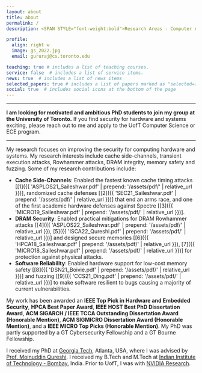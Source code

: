 ```yaml
---
layout: about
title: about
permalink: /
description: <SPAN STYLE="font-weight:bold">Research Areas - Computer Architecture and Security.</SPAN><br> <SPAN>Assistant Professor, Department of Computer Science,<br>Electrical and Computer Engineering (by courtesy),<br>University of Toronto</SPAN><br>

profile:
  align: right w
  image: gs_2022.jpg
  email: gururaj@cs.toronto.edu 

teaching: true # includes a list of teaching courses.
service: false  # includes a list of service items.
news: true  # includes a list of news items
selected_papers: true # includes a list of papers marked as "selected={true}"
social: true  # includes social icons at the bottom of the page
---
```


<p>
<hr style="height:2px;border-width:0;color:gray;background-color:gray;max-width: 900px; margin-left:0;">
<font id="highlighted_text"><b>I am looking for motivated and ambitious PhD students to join my group at the University of Toronto.</b></font> If you find security for hardware and systems exciting, please reach out to me and apply to the UofT Computer Science or ECE program.<br>
<hr  style="height:2px;border-width:0;color:gray;background-color:gray;max-width: 900px; margin-left:0;">
</p>

My research focuses on improving the security for computing hardware and systems. My research interests include cache side-channels, transient execution attacks, Rowhammer attacks, DRAM integrity, memory safety and fuzzing. Some of my research contributions include:
* **Cache Side-Channels**: Enabled the fastest known cache timing attacks \[[1]({{ 'ASPLOS21_Saileshwar.pdf' | prepend: '/assets/pdf/' | relative_url }})\], randomized cache defenses \[[2]({{ 'SEC21_Saileshwar.pdf' | prepend: '/assets/pdf/' | relative_url }})\] that end an arms race, and one of the first academic hardware defenses against Spectre \[[3]({{ 'MICRO19_Saileshwar.pdf' | prepend: '/assets/pdf/' | relative_url }})\].
* **DRAM Security**: Enabled practical  mitigations for DRAM Rowhammer attacks \[[4]({{ 'ASPLOS22_Saileshwar.pdf' | prepend: '/assets/pdf/' | relative_url }}), [5]({{ 'ISCA22_Qureshi.pdf' | prepend: '/assets/pdf/' | relative_url }})\] and designed secure memories \[[6]({{ 'HPCA18_Saileshwar.pdf' | prepend: '/assets/pdf/' | relative_url }}), [7]({{ 'MICRO18_Saileshwar.pdf' | prepend: '/assets/pdf/' | relative_url }})\] for protection against physical attacks.
* **Software Reliability**: Enabled hardware support for low-cost memory safety \[[8]({{ 'DSN21_Boivie.pdf' | prepend: '/assets/pdf/' | relative_url }})\] and fuzzing \[[9]({{ 'CCS21_Ding.pdf' | prepend: '/assets/pdf/' | relative_url }})\] to make software resilient to bugs causing a majority of current vulnerabilities. 

[//]: # (**My research designs low cost and principled security solutions for hardware.** I am interested in a variety of topics at the intersection of computer architecture and security, including cache side-channel resilience, transient execution attacks and defenses in processors, rowhammer attacks and memory integrity, memory safety, and others. )

My work has been awarded an **IEEE Top Pick in Hardware and Embedded Security**, **HPCA Best Paper Award**, **IEEE HOST Best PhD Dissertation Award**, **ACM SIGARCH / IEEE TCCA Outstanding Dissertation Award (Honorable Mention)**, **ACM SIGMICRO Dissertation Award (Honorable Mention)**, and a **IEEE MICRO Top Picks (Honorable Mention)**. My PhD was partly supported by a GT Cybersecurity Fellowship and a GT Bourne Fellowship.

I received my PhD at [Georgia Tech](https://www.ece.gatech.edu), Atlanta, USA, where I was advised by [Prof. Moinuddin Qureshi](https://www.cc.gatech.edu/~moin/). I received my B.Tech and M.Tech at [Indian Institute of Technology - Bombay](http://www.iitb.ac.in/), India. Prior to UofT, I was with [NVIDIA Research](https://www.nvidia.com/en-us/research).